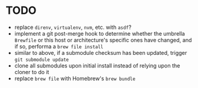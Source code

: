 # TODO

- replace `direnv`, `virtualenv`, `nvm`, etc. with `asdf`?
- implement a git post-merge hook to determine whether the umbrella `Brewfile` or this host or architecture's specific ones have changed, and if so, performa a `brew file install`
- similar to above, if a submodule checksum has been updated, trigger `git submodule update`
- clone all submodules upon initial install instead of relying upon the cloner to do it
- replace `brew file` with Homebrew's `brew bundle`
